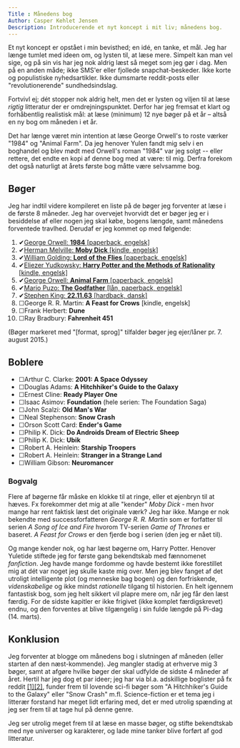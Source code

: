 ```yaml
---
Title : Månedens bog
Author: Casper Kehlet Jensen
Description: Introducerende et nyt koncept i mit liv; månedens bog.
---
```


Et nyt koncept er opstået i min bevisthed; en idé, en tanke, et mål.
Jeg har længe tumlet med ideen om, og lysten til, at læse mere. Simpelt kan
man vel sige, og på sin vis har jeg nok aldrig læst så meget som jeg gør i dag.
Men på en anden måde; ikke SMS'er eller fjollede snapchat-beskeder. Ikke korte
og populistiske nyhedsartikler. Ikke dumsmarte reddit-posts eller
"revolutionerende" sundhedsindslag.

Fortvivl ej; dét stopper nok aldrig helt, men det er lysten og viljen til at
læse *rigtig* litteratur der er omdrejningspunktet. Derfor har jeg fremsat et
klart og forhåbentlig realistisk mål: at læse (minimum) 12 nye bøger på et år
&ndash; altså en ny bog om måneden i et år.

Det har længe været min intention at læse George Orwell's to roste værker
"1984" og "Animal Farm". Da jeg henover Yulen fandt mig selv i en boghandel
og blev mødt med Orwell's roman "1984" var jeg solgt -- eller rettere, det
endte en kopi af denne bog med at være: til mig. Derfra forekom det også
naturligt at årets første bog måtte være selvsamme bog.

## Bøger
Jeg har indtil videre kompileret en liste på de bøger jeg forventer at
læse i de første 8 måneder. Jeg har overvejet hvorvidt det er bøger jeg er
i besiddelse af eller nogen jeg skal købe, bogens længde, samt månedens
forventede travlhed. Derudaf er jeg kommet op med følgende:

1.  ✔[George Orwell: __1984__ [paperback, engelsk]](/blog/george-orwell-1984)
2.  ✔[Herman Melville: __Moby Dick__ [kindle, engelsk]](/blog/moby-dick-or-the-whale)
3.  ✔[William Golding: __Lord of the Flies__ [paperback, engelsk]](/blog/lord-of-the-flies)
4.  ✔[Eliezer Yudkowsky: __Harry Potter and the Methods of Rationality__ [kindle, engelsk]](/blog/harry-potter-and-the-methods-of-rationality)
5.  ✔[George Orwell: __Animal Farm__ [paperback, engelsk]](/blog/george-orwell-animal-farm)
6.  ✔[Mario Puzo: __The Godfather__ [lån, paperback, engelsk]](/blog/the-godfather)
7.  ✔[Stephen King: __22.11.63__ [hardback, dansk]](/blog/stephen-king-22-11-63)
8.  ☐George R. R. Martin: __A Feast for Crows__ [kindle, engelsk]
9.  ☐Frank Herbert: __Dune__
10. ☐Ray Bradbury: __Fahrenheit 451__

(Bøger markeret med "[format, sprog]" tilfalder bøger jeg ejer/låner pr.
7. august 2015.)

## Boblere
 -  ☐Arthur C. Clarke:   __2001: A Space Odyssey__
 -  ☐Douglas Adams:      __A Hitchhiker's Guide to the Galaxy__
 -  ☐Ernest Cline:       __Ready Player One__
 -  ☐Isaac Asimov:       __Foundation__ (hele serien: The Foundation Saga)
 -  ☐John Scalzi:        __Old Man's War__
 -  ☐Neal Stephenson:    __Snow Crash__
 -  ☐Orson Scott Card:   __Ender's Game__
 -  ☐Philip K. Dick:     __Do Androids Dream of Electric Sheep__
 -  ☐Philip K. Dick:     __Ubik__
 -  ☐Robert A. Heinlein: __Starship Troopers__
 -  ☐Robert A. Heinlein: __Stranger in a Strange Land__
 -  ☐William Gibson:     __Neuromancer__

### Bogvalg
Flere af bøgerne får måske en klokke til at ringe, eller et øjenbryn til at
hæves. Fx forekommer det mig at alle "kender" *Moby Dick* &dash; men
hvor mange har rent faktisk læst det originale værk? Jeg har ikke.
Mange er nok bekendte med successforfatteren *George R. R. Martin* som er
forfatter til serien *A Song of Ice and Fire* hvorom TV-serien
*Game of Thrones* er baseret. *A Feast for Crows* er den fjerde bog i serien
(den jeg er nået til).

Og mange kender nok, og har læst bøgerne om, Harry Potter. Henover Yuletide
stiftede jeg for første gang bekendtskab med fænnomenet *fanfiction*. Jeg
havde mange fordomme og havde bestemt ikke forestillet mig at dét var noget
jeg skulle kaste mig over. Men jeg blev fanget af det utroligt intelligente
plot (og menneske bag bogen) og den forfriskende, *videnskabelige* og ikke
mindst *rationelle* tilgang til historien. En helt igennem fantastisk bog,
som jeg helt sikkert vil plapre mere om, når jeg får den læst færdig.
For de sidste kapitler er ikke frigivet (ikke komplet færdigskrevet) endnu,
og den forventes at blive tilgængelig i sin fulde længde på Pi-dag (14. marts).

## Konklusion
Jeg forventer at blogge om månedens bog i slutningen af måneden (eller starten
af den næst-kommende). Jeg mangler stadig at erhverve mig 3 bøger, samt at
afgøre hvilke bøger der skal udfylde de sidste 4 måneder af året. Hertil har
jeg dog et par ideer; jeg har via bl.a. adskillige boglister på fx reddit
[\[1\]](http://www.reddit.com/r/raerth/comments/cpxkq/reddits_favourite_books/)[\[2\]](http://www.reddit.com/r/books/wiki/fiction#wiki_science-fiction),
funder frem til lovende sci-fi bøger som "A Hitchhiker's Guide to the Galaxy"
eller "Snow Crash" m.fl. Science-fiction er et tema jeg i litterær forstand
har meget lidt erfaring med, det er med utrolig spænding at jeg ser frem til
at tage hul på denne genre.

Jeg ser utrolig meget frem til at læse en masse bøger, og stifte bekendtskab
med nye universer og karakterer, og lade mine tanker blive forført af god
litteratur.